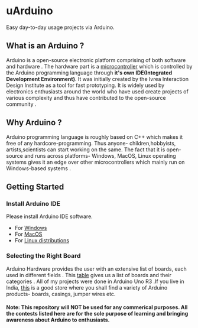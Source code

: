 # uArduino
Easy day-to-day usage projects via Arduino.

## What is an Arduino ?
Arduino is a open-source electronic platform comprising of both software and hardware . The hardware part is  a [microcontroller](https://www.engineersgarage.com/microcontroller) which is controlled by the Arduino programming language through **it's own IDE(Integrated Development Environment)**. It was initially created by the Ivrea Interaction Design Institute as a tool for fast prototyping. It is widely used by electronics enthusiasts around the world who have used create projects of various complexity and thus have contributed to the open-source community .

## Why Arduino ?
Arduino programming language is roughly based on C++ which makes it free of any hardcore-programming. Thus anyone- children,hobbyists, artists,scientists can start working on the same. The fact that it is open-source and runs across platforms- Windows, MacOS, Linux operating systems gives it an edge over other microcontrollers which mainly run on Windows-based systems .

## Getting Started
### Install Arduino IDE
Please install Arduino IDE software.
* For [Windows](https://www.arduino.cc/en/Guide/Windows)
* For [MacOS](https://www.arduino.cc/en/Guide/MacOSX)
* For [Linux distributions](https://www.arduino.cc/en/Guide/Linux)

### Selecting the Right Board
Arduino Hardware provides the user with an extensive list of boards, each used in different fields .
This [table](Products) gives us a list of boards and their categories .
All of my projects were done in Arduino Uno R3 .If you live in India, [this](https://robu.in/) is a good store where you shall find a variety of Arduino products- boards, casings, jumper wires etc.

#### Note: This repository will NOT be used for any commerical purposes. All the contests listed here are for the sole purpose of learning and bringing awareness about Arduino to enthusiasts.  
